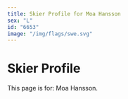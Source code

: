 ```yaml
---
title: Skier Profile for Moa Hansson
sex: "L"
id: "6653"
image: "/img/flags/swe.svg" 
---
```


# Skier Profile

This page is for: Moa Hansson.
    